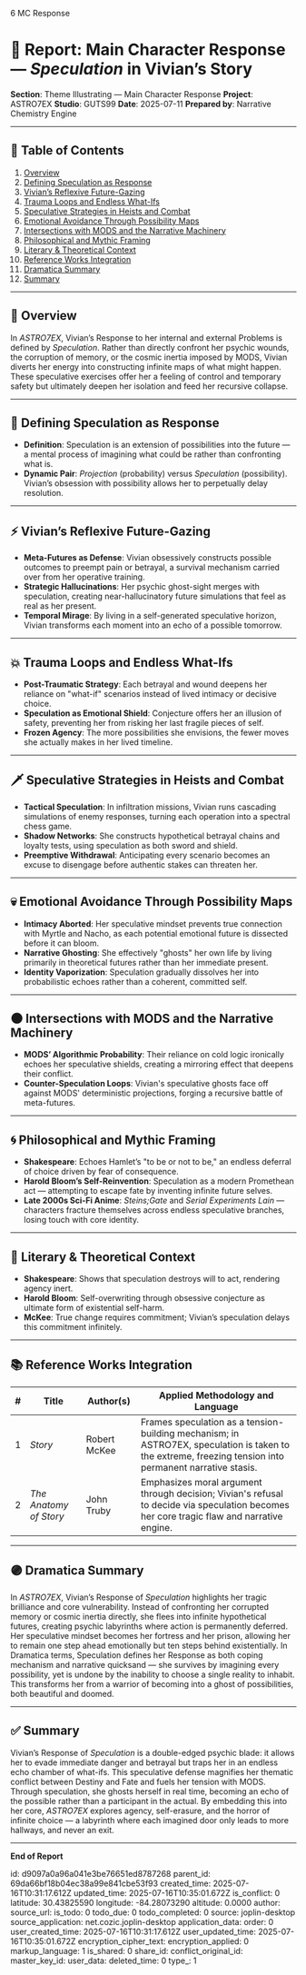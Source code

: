 6 MC Response

# 📘 Report: Main Character Response — *Speculation* in Vivian’s Story

**Section**: Theme Illustrating — Main Character Response
**Project**: ASTRO7EX
**Studio**: GUTS99
**Date**: 2025-07-11
**Prepared by**: Narrative Chemistry Engine

---

## 📓 Table of Contents

1. [Overview](#overview)
2. [Defining Speculation as Response](#defining-speculation-as-response)
3. [Vivian’s Reflexive Future-Gazing](#vivians-reflexive-future-gazing)
4. [Trauma Loops and Endless What-Ifs](#trauma-loops-and-endless-what-ifs)
5. [Speculative Strategies in Heists and Combat](#speculative-strategies-in-heists-and-combat)
6. [Emotional Avoidance Through Possibility Maps](#emotional-avoidance-through-possibility-maps)
7. [Intersections with MODS and the Narrative Machinery](#intersections-with-mods-and-the-narrative-machinery)
8. [Philosophical and Mythic Framing](#philosophical-and-mythic-framing)
9. [Literary & Theoretical Context](#literary--theoretical-context)
10. [Reference Works Integration](#reference-works-integration)
11. [Dramatica Summary](#dramatica-summary)
12. [Summary](#summary)

---

## 🧠 Overview

In *ASTRO7EX*, Vivian’s Response to her internal and external Problems is defined by *Speculation*. Rather than directly confront her psychic wounds, the corruption of memory, or the cosmic inertia imposed by MODS, Vivian diverts her energy into constructing infinite maps of what might happen. These speculative exercises offer her a feeling of control and temporary safety but ultimately deepen her isolation and feed her recursive collapse.

---

## 🎯 Defining Speculation as Response

* **Definition**: Speculation is an extension of possibilities into the future — a mental process of imagining what could be rather than confronting what is.
* **Dynamic Pair**: *Projection* (probability) versus *Speculation* (possibility). Vivian’s obsession with possibility allows her to perpetually delay resolution.

---

## ⚡ Vivian’s Reflexive Future-Gazing

* **Meta-Futures as Defense**: Vivian obsessively constructs possible outcomes to preempt pain or betrayal, a survival mechanism carried over from her operative training.
* **Strategic Hallucinations**: Her psychic ghost-sight merges with speculation, creating near-hallucinatory future simulations that feel as real as her present.
* **Temporal Mirage**: By living in a self-generated speculative horizon, Vivian transforms each moment into an echo of a possible tomorrow.

---

## 💥 Trauma Loops and Endless What-Ifs

* **Post-Traumatic Strategy**: Each betrayal and wound deepens her reliance on "what-if" scenarios instead of lived intimacy or decisive choice.
* **Speculation as Emotional Shield**: Conjecture offers her an illusion of safety, preventing her from risking her last fragile pieces of self.
* **Frozen Agency**: The more possibilities she envisions, the fewer moves she actually makes in her lived timeline.

---

## 🗡️ Speculative Strategies in Heists and Combat

* **Tactical Speculation**: In infiltration missions, Vivian runs cascading simulations of enemy responses, turning each operation into a spectral chess game.
* **Shadow Networks**: She constructs hypothetical betrayal chains and loyalty tests, using speculation as both sword and shield.
* **Preemptive Withdrawal**: Anticipating every scenario becomes an excuse to disengage before authentic stakes can threaten her.

---

## 💀 Emotional Avoidance Through Possibility Maps

* **Intimacy Aborted**: Her speculative mindset prevents true connection with Myrtle and Nacho, as each potential emotional future is dissected before it can bloom.
* **Narrative Ghosting**: She effectively "ghosts" her own life by living primarily in theoretical futures rather than her immediate present.
* **Identity Vaporization**: Speculation gradually dissolves her into probabilistic echoes rather than a coherent, committed self.

---

## 🌑 Intersections with MODS and the Narrative Machinery

* **MODS’ Algorithmic Probability**: Their reliance on cold logic ironically echoes her speculative shields, creating a mirroring effect that deepens their conflict.
* **Counter-Speculation Loops**: Vivian's speculative ghosts face off against MODS' deterministic projections, forging a recursive battle of meta-futures.

---

## 🌀 Philosophical and Mythic Framing

* **Shakespeare**: Echoes Hamlet’s "to be or not to be," an endless deferral of choice driven by fear of consequence.
* **Harold Bloom’s Self-Reinvention**: Speculation as a modern Promethean act — attempting to escape fate by inventing infinite future selves.
* **Late 2000s Sci-Fi Anime**: *Steins;Gate* and *Serial Experiments Lain* — characters fracture themselves across endless speculative branches, losing touch with core identity.

---

## 📖 Literary & Theoretical Context

* **Shakespeare**: Shows that speculation destroys will to act, rendering agency inert.
* **Harold Bloom**: Self-overwriting through obsessive conjecture as ultimate form of existential self-harm.
* **McKee**: True change requires commitment; Vivian’s speculation delays this commitment infinitely.

---

## 📚 Reference Works Integration

| # | **Title**              | **Author(s)** | **Applied Methodology and Language**                                                                                                                    |
| - | ---------------------- | ------------- | ------------------------------------------------------------------------------------------------------------------------------------------------------- |
| 1 | *Story*                | Robert McKee  | Frames speculation as a tension-building mechanism; in ASTRO7EX, speculation is taken to the extreme, freezing tension into permanent narrative stasis. |
| 2 | *The Anatomy of Story* | John Truby    | Emphasizes moral argument through decision; Vivian's refusal to decide via speculation becomes her core tragic flaw and narrative engine.               |

---

## 🟣 Dramatica Summary

In *ASTRO7EX*, Vivian’s Response of *Speculation* highlights her tragic brilliance and core vulnerability. Instead of confronting her corrupted memory or cosmic inertia directly, she flees into infinite hypothetical futures, creating psychic labyrinths where action is permanently deferred. Her speculative mindset becomes her fortress and her prison, allowing her to remain one step ahead emotionally but ten steps behind existentially. In Dramatica terms, Speculation defines her Response as both coping mechanism and narrative quicksand — she survives by imagining every possibility, yet is undone by the inability to choose a single reality to inhabit. This transforms her from a warrior of becoming into a ghost of possibilities, both beautiful and doomed.

---

## ✅ Summary

Vivian’s Response of *Speculation* is a double-edged psychic blade: it allows her to evade immediate danger and betrayal but traps her in an endless echo chamber of what-ifs. This speculative defense magnifies her thematic conflict between Destiny and Fate and fuels her tension with MODS. Through speculation, she ghosts herself in real time, becoming an echo of the possible rather than a participant in the actual. By embedding this into her core, *ASTRO7EX* explores agency, self-erasure, and the horror of infinite choice — a labyrinth where each imagined door only leads to more hallways, and never an exit.

---

**End of Report**


id: d9097a0a96a041e3be76651ed8787268
parent_id: 69da66bf18b04ec38a99e841cbe53f93
created_time: 2025-07-16T10:31:17.612Z
updated_time: 2025-07-16T10:35:01.672Z
is_conflict: 0
latitude: 30.43825590
longitude: -84.28073290
altitude: 0.0000
author: 
source_url: 
is_todo: 0
todo_due: 0
todo_completed: 0
source: joplin-desktop
source_application: net.cozic.joplin-desktop
application_data: 
order: 0
user_created_time: 2025-07-16T10:31:17.612Z
user_updated_time: 2025-07-16T10:35:01.672Z
encryption_cipher_text: 
encryption_applied: 0
markup_language: 1
is_shared: 0
share_id: 
conflict_original_id: 
master_key_id: 
user_data: 
deleted_time: 0
type_: 1